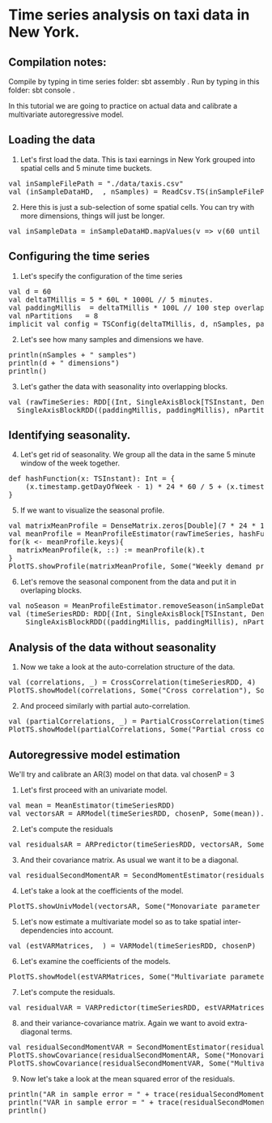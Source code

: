 # Time series analysis on taxi data in New York.

## Compilation notes:
Compile by typing in time series folder: sbt assembly .
Run by typing in this folder: sbt console .

In this tutorial we are going to practice on actual data
and calibrate a multivariate autoregressive model.

## Loading the data

1. Let's first load the data. This is taxi earnings in New York
grouped into spatial cells and 5 minute time buckets.
<div class="codetabs">
<div data-lang="scala" markdown="1">
<pre class="prettyprint lang-bsh">
val inSampleFilePath = "./data/taxis.csv"
val (inSampleDataHD, _, nSamples) = ReadCsv.TS(inSampleFilePath)
</pre>
</div>
</div>

2. Here this is just a sub-selection of some spatial cells.
You can try with more dimensions, things will just be longer.
<div class="codetabs">
<div data-lang="scala" markdown="1">
<pre class="prettyprint lang-bsh">
val inSampleData = inSampleDataHD.mapValues(v => v(60 until 120))
</pre>
</div>
</div>

## Configuring the time series

1. Let's specify the configuration of the time series
<div class="codetabs">
<div data-lang="scala" markdown="1">
<pre class="prettyprint lang-bsh">
val d = 60
val deltaTMillis = 5 * 60L * 1000L // 5 minutes.
val paddingMillis  = deltaTMillis * 100L // 100 step overlap.
val nPartitions   = 8
implicit val config = TSConfig(deltaTMillis, d, nSamples, paddingMillis.toDouble)
</pre>
</div>
</div>

2. Let's see how many samples and dimensions we have.
<div class="codetabs">
<div data-lang="scala" markdown="1">
<pre class="prettyprint lang-bsh">
println(nSamples + " samples")
println(d + " dimensions")
println()
</pre>
</div>
</div>

3. Let's gather the data with seasonality into overlapping blocks.
<div class="codetabs">
<div data-lang="scala" markdown="1">
<pre class="prettyprint lang-bsh">
val (rawTimeSeries: RDD[(Int, SingleAxisBlock[TSInstant, DenseVector[Double]])], _) =
  SingleAxisBlockRDD((paddingMillis, paddingMillis), nPartitions, inSampleData)
</pre>
</div>
</div>

## Identifying seasonality.

4. Let's get rid of seasonality. We group all the data in the same 5 minute window of the week together.
<div class="codetabs">
<div data-lang="scala" markdown="1">
<pre class="prettyprint lang-bsh">
def hashFunction(x: TSInstant): Int = {
    (x.timestamp.getDayOfWeek - 1) * 24 * 60 / 5 + (x.timestamp.getMinuteOfDay - 1) / 5
}
</pre>
</div>
</div>

5. If we want to visualize the seasonal profile.
<div class="codetabs">
<div data-lang="scala" markdown="1">
<pre class="prettyprint lang-bsh">
val matrixMeanProfile = DenseMatrix.zeros[Double](7 * 24 * 12, d)
val meanProfile = MeanProfileEstimator(rawTimeSeries, hashFunction)
for(k <- meanProfile.keys){
  matrixMeanProfile(k, ::) := meanProfile(k).t
}
PlotTS.showProfile(matrixMeanProfile, Some("Weekly demand profile"), Some("Weekly_demand_profile.png"))
</pre>
</div>
</div>

6.  Let's remove the seasonal component from the data and put it in overlaping blocks.
<div class="codetabs">
<div data-lang="scala" markdown="1">
<pre class="prettyprint lang-bsh">
val noSeason = MeanProfileEstimator.removeSeason(inSampleData, hashFunction, meanProfile)
val (timeSeriesRDD: RDD[(Int, SingleAxisBlock[TSInstant, DenseVector[Double]])], _) =
    SingleAxisBlockRDD((paddingMillis, paddingMillis), nPartitions, noSeason)
</pre>
</div>
</div>

## Analysis of the data without seasonality

1. Now we take a look at the auto-correlation structure of the data.
<div class="codetabs">
<div data-lang="scala" markdown="1">
<pre class="prettyprint lang-bsh">
val (correlations, _) = CrossCorrelation(timeSeriesRDD, 4)
PlotTS.showModel(correlations, Some("Cross correlation"), Some("Correlations_taxis.png"))
</pre>
</div>
</div>

2. And proceed similarly with partial auto-correlation.
<div class="codetabs">
<div data-lang="scala" markdown="1">
<pre class="prettyprint lang-bsh">
val (partialCorrelations, _) = PartialCrossCorrelation(timeSeriesRDD,4)
PlotTS.showModel(partialCorrelations, Some("Partial cross correlation"), Some("Partial_correlation_taxis.png"))
</pre>
</div>
</div>

## Autoregressive model estimation

We'll try and calibrate an AR(3) model on that data.
val chosenP = 3

1. Let's first proceed with an univariate model.
<div class="codetabs">
<div data-lang="scala" markdown="1">
<pre class="prettyprint lang-bsh">
val mean = MeanEstimator(timeSeriesRDD)
val vectorsAR = ARModel(timeSeriesRDD, chosenP, Some(mean)).map(_.covariation)
</pre>
</div>
</div>

2. Let's compute the residuals
<div class="codetabs">
<div data-lang="scala" markdown="1">
<pre class="prettyprint lang-bsh">
val residualsAR = ARPredictor(timeSeriesRDD, vectorsAR, Some(mean))
</pre>
</div>
</div>

3. And their covariance matrix. As usual we want it to be a diagonal.
<div class="codetabs">
<div data-lang="scala" markdown="1">
<pre class="prettyprint lang-bsh">
val residualSecondMomentAR = SecondMomentEstimator(residualsAR)
</pre>
</div>
</div>

4. Let's take a look at the coefficients of the model.
<div class="codetabs">
<div data-lang="scala" markdown="1">
<pre class="prettyprint lang-bsh">
PlotTS.showUnivModel(vectorsAR, Some("Monovariate parameter estimates"), Some("Univariate_model_taxis.png"))
</pre>
</div>
</div>

5. Let's now estimate a multivariate model so as to take spatial inter-dependencies into account.
<div class="codetabs">
<div data-lang="scala" markdown="1">
<pre class="prettyprint lang-bsh">
val (estVARMatrices, _) = VARModel(timeSeriesRDD, chosenP)
</pre>
</div>
</div>

6. Let's examine the coefficients of the models.
<div class="codetabs">
<div data-lang="scala" markdown="1">
<pre class="prettyprint lang-bsh">
PlotTS.showModel(estVARMatrices, Some("Multivariate parameter estimates"), Some("VAR_model_taxis.png"))
</pre>
</div>
</div>

7. Let's compute the residuals.
<div class="codetabs">
<div data-lang="scala" markdown="1">
<pre class="prettyprint lang-bsh">
val residualVAR = VARPredictor(timeSeriesRDD, estVARMatrices, Some(mean))
</pre>
</div>
</div>

8. and their variance-covariance matrix. Again we want to avoid extra-diagonal terms.
<div class="codetabs">
<div data-lang="scala" markdown="1">
<pre class="prettyprint lang-bsh">
val residualSecondMomentVAR = SecondMomentEstimator(residualVAR)
PlotTS.showCovariance(residualSecondMomentAR, Some("Monovariate residual covariance"), Some("Monovariate_res_covariance_taxis.png"))
PlotTS.showCovariance(residualSecondMomentVAR, Some("Multivariate residual covariance"), Some("Multivariate_res_covariance_taxis.png"))
</pre>
</div>
</div>

9. Now let's take a look at the mean squared error of the residuals.
<div class="codetabs">
<div data-lang="scala" markdown="1">
<pre class="prettyprint lang-bsh">
println("AR in sample error = " + trace(residualSecondMomentAR))
println("VAR in sample error = " + trace(residualSecondMomentVAR))
println()
</pre>
</div>
</div>